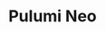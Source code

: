 ---
title: "Pulumi Neo"
layout: neo
aliases: ["/neo"]

meta_title: "Pulumi Neo"
meta_desc: "You're Invited: Meet Neo, Your Newest Platform Engineer"
meta_image: /images/product/neo-meta.png

why_neo:
  title: Why Pulumi Neo?
  description: Pulumi Neo eliminates the trade-off between hiring 5-10 additional platform engineers and accepting infrastructure bottlenecks. Platform engineering teams amplify their expertise with AI that understands your environment, while maintaining full control over governance and operational standards within existing frameworks.
  benefits:
    - title: Infrastructure Velocity
      description: Handle complex operations in minutes, not hours, with natural language delegation and enterprise-grade automation.
      icon: rocketship
      color: salmon
    - title: Governance First
      description: Every job is automatically aligned with your existing policies, approval workflows, and compliance requirements.
      icon: security
      color: blue
    - title: Expert-Level Intelligence
      description: Built on 8+ years of infrastructure intelligence with deep understanding of dependencies, constraints, and multi-cloud operations.
      icon: abstract-shapes
      color: yellow
    - title: Full Lifecycle Management
      description: "\"Our goal has always been to minimize the time it takes an engineer to go from an idea to an experiment in production. We're excited to see Pulumi pushing automation further.\" — Jk Jensen, Team Lead at Mysten Labs"
      icon: cycle
      color: fuchsia
    - title: Seamless Integration
      description: Works within your familiar Pulumi development experience with graduated autonomy as you build confidence.
      icon: team
      color: violet

building_blocks:
  title: "Pulumi Neo: AI-Powered Platform Engineering"
  items:
    - header: Scale Infrastructure Operations Through Intelligent Automation
      subheader: "Neo amplifies your platform engineering expertise:"
      body:
        - "**Natural Language Interface**:  Delegate complex tasks in plain English - \"Neo, upgrade all Kubernetes clusters to latest stable version.\""
        - "**Templates**: Deep knowledge of your infrastructure context, dependencies, and organizational policies."
        - "**Policy Remediation**: Automatically resolve compliance violations while maintaining comprehensive audit trails."
        - "**Infrastructure Onboarding**:  Transfer team knowledge through guided automation workflows."
        - "**Enterprise Governance**: 100% policy compliance with approval workflows and operational transparency."
      graphic: /images/product/idp-components.png

learn:
    title: Get Started
    items:
        - title: Stop Being the Infrastructure Bottleneck
          description: Pulumi Neo is purpose-built infrastructure intelligence that multiplies your team's capacity without sacrificing governance. Transform operational bottlenecks into strategic advantages with AI that understands your environment.
          buttons:
            - link: https://www.youtube.com/watch?v=9GB9M2l1OgY
              type: primary
              action: Meet Neo
        - title: Learn More
          description: Discover how Neo transforms platform engineering operations
          buttons:
            - link: /docs/idp/get-started/
              type: secondary
              action: Neo Documentation
---